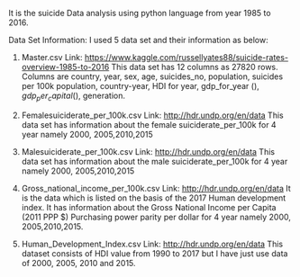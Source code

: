 It is the suicide Data analysis using python language from year 1985 to 2016.

Data Set Information: 
I used 5 data set and their information as below:

1) Master.csv 
 Link: https://www.kaggle.com/russellyates88/suicide-rates-overview-1985-to-2016
This data set has 12 columns as 27820 rows. Columns are country, year, sex, age, suicides_no, population, suicides per 100k population, country-year, HDI for year, gdp_for_year ($), gdp_per_capital ($), generation.

2) Femalesuiciderate_per_100k.csv
Link: http://hdr.undp.org/en/data
This data set has information about the female suiciderate_per_100k for 4 year namely 2000, 2005,2010,2015

3) Malesuiciderate_per_100k.csv
Link: http://hdr.undp.org/en/data
This data set has information about the male suiciderate_per_100k for 4 year namely 2000, 2005,2010,2015

4) Gross_national_income_per_100k.csv
Link: http://hdr.undp.org/en/data
It is the data which is listed on the basis of the 2017 Human development index. It has information about the Gross National Income per Capita (2011 PPP $) Purchasing power parity per dollar for 4 year namely 2000, 2005,2010,2015.

5) Human_Development_Index.csv
Link: http://hdr.undp.org/en/data
This dataset consists of HDI value from 1990 to 2017 but I have just use data of 2000, 2005, 2010 and 2015.

